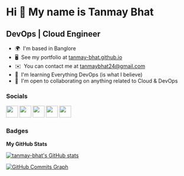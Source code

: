 Hi 👋 My name is Tanmay Bhat
============================

DevOps | Cloud Engineer
-----------------------

* 🌍  I'm based in Banglore
* 🖥️  See my portfolio at [tanmay-bhat.github.io](http://tanmay-bhat.github.io/)
* ✉️  You can contact me at [tanmaybhat24@gmail.com](mailto:tanmaybhat24@gmail.com)
* 🧠  I'm learning Everything DevOps (is what I believe)
* 🤝  I'm open to collaborating on anything related to Cloud & DevOps


### Socials

<p align="left"> <a href="https://www.github.com/tanmay-bhat" target="_blank" rel="noreferrer"><img src="https://raw.githubusercontent.com/danielcranney/readme-generator/main/public/icons/socials/github.svg" width="32" height="32" /></a> <a href="https://tanmay-bhat" target="_blank" rel="noreferrer"><img src="https://raw.githubusercontent.com/danielcranney/readme-generator/main/public/icons/socials/hashnode.svg" width="32" height="32" /></a> <a href="https://www.linkedin.com/in/tanmay-bhat-024/" target="_blank" rel="noreferrer"><img src="https://raw.githubusercontent.com/danielcranney/readme-generator/main/public/icons/socials/linkedin.svg" width="32" height="32" /></a> <a href="http://www.medium.com/@tanmay-bhat" target="_blank" rel="noreferrer"><img src="https://raw.githubusercontent.com/danielcranney/readme-generator/main/public/icons/socials/medium.svg" width="32" height="32" /></a> <a href="https://www.twitter.com/Tanmaybhat98" target="_blank" rel="noreferrer"><img src="https://raw.githubusercontent.com/danielcranney/readme-generator/main/public/icons/socials/twitter.svg" width="32" height="32" /></a></p>

### Badges

<b>My GitHub Stats</b>

<a href="http://www.github.com/tanmay-bhat"><img src="https://github-readme-stats.vercel.app/api?username=tanmay-bhat&show_icons=true&hide=&count_private=true&title_color=0891b2&text_color=64748b&icon_color=0891b2&bg_color=1c1917&hide_border=true&show_icons=true" alt="tanmay-bhat's GitHub stats" /></a>

<a href="http://www.github.com/tanmay-bhat"><img src="https://activity-graph.herokuapp.com/graph?username=tanmay-bhat&bg_color=1c1917&color=64748b&line=0891b2&point=64748b&area_color=1c1917&area=true&hide_border=true&custom_title=GitHub%20Commits%20Graph" alt="GitHub Commits Graph" /></a>
